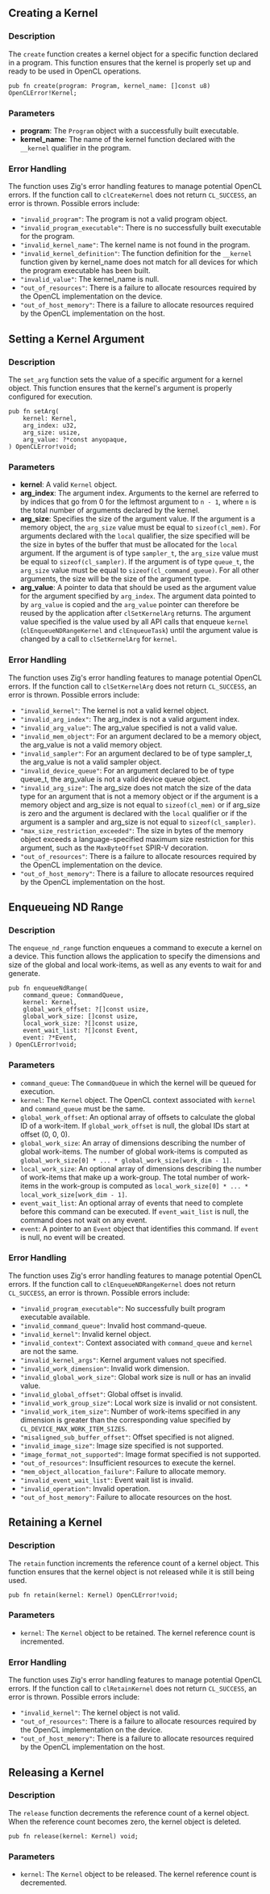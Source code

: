 ## Creating a Kernel

### Description

The `create` function creates a kernel object for a specific function declared in a program. This function ensures that the kernel is properly set up and ready to be used in OpenCL operations.

```zig
pub fn create(program: Program, kernel_name: []const u8) OpenCLError!Kernel;
```

### Parameters

-   **program**: The `Program` object with a successfully built executable.
-   **kernel_name**: The name of the kernel function declared with the `__kernel` qualifier in the program.

### Error Handling

The function uses Zig's error handling features to manage potential OpenCL errors. If the function call to `clCreateKernel` does not return `CL_SUCCESS`, an error is thrown. Possible errors include:

-   `"invalid_program"`: The program is not a valid program object.
-   `"invalid_program_executable"`: There is no successfully built executable for the program.
-   `"invalid_kernel_name"`: The kernel name is not found in the program.
-   `"invalid_kernel_definition"`: The function definition for the `__kernel` function given by kernel_name does not match for all devices for which the program executable has been built.
-   `"invalid_value"`: The kernel_name is null.
-   `"out_of_resources"`: There is a failure to allocate resources required by the OpenCL implementation on the device.
-   `"out_of_host_memory"`: There is a failure to allocate resources required by the OpenCL implementation on the host.

## Setting a Kernel Argument

### Description

The `set_arg` function sets the value of a specific argument for a kernel object. This function ensures that the kernel's argument is properly configured for execution.

```zig
pub fn setArg(
    kernel: Kernel,
    arg_index: u32,
    arg_size: usize,
    arg_value: ?*const anyopaque,
) OpenCLError!void;
```

### Parameters

-   **kernel**: A valid `Kernel` object.
-   **arg_index**: The argument index. Arguments to the kernel are referred to by indices that go from 0 for the leftmost argument to `n - 1`, where `n` is the total number of arguments declared by the kernel.
-   **arg_size**: Specifies the size of the argument value. If the argument is a memory object, the `arg_size` value must be equal to `sizeof(cl_mem)`. For arguments declared with the `local` qualifier, the size specified will be the size in bytes of the buffer that must be allocated for the `local` argument. If the argument is of type `sampler_t`, the `arg_size` value must be equal to `sizeof(cl_sampler)`. If the argument is of type `queue_t`, the `arg_size` value must be equal to `sizeof(cl_command_queue)`. For all other arguments, the size will be the size of the argument type.
-   **arg_value**: A pointer to data that should be used as the argument value for the argument specified by `arg_index`. The argument data pointed to by `arg_value` is copied and the `arg_value` pointer can therefore be reused by the application after `clSetKernelArg` returns. The argument value specified is the value used by all API calls that enqueue `kernel` (`clEnqueueNDRangeKernel` and `clEnqueueTask`) until the argument value is changed by a call to `clSetKernelArg` for `kernel`.

### Error Handling

The function uses Zig's error handling features to manage potential OpenCL errors. If the function call to `clSetKernelArg` does not return `CL_SUCCESS`, an error is thrown. Possible errors include:

-   `"invalid_kernel"`: The kernel is not a valid kernel object.
-   `"invalid_arg_index"`: The arg_index is not a valid argument index.
-   `"invalid_arg_value"`: The arg_value specified is not a valid value.
-   `"invalid_mem_object"`: For an argument declared to be a memory object, the arg_value is not a valid memory object.
-   `"invalid_sampler"`: For an argument declared to be of type sampler_t, the arg_value is not a valid sampler object.
-   `"invalid_device_queue"`: For an argument declared to be of type queue_t, the arg_value is not a valid device queue object.
-   `"invalid_arg_size"`: The arg_size does not match the size of the data type for an argument that is not a memory object or if the argument is a memory object and arg_size is not equal to `sizeof(cl_mem)` or if arg_size is zero and the argument is declared with the `local` qualifier or if the argument is a sampler and arg_size is not equal to `sizeof(cl_sampler)`.
-   `"max_size_restriction_exceeded"`: The size in bytes of the memory object exceeds a language-specified maximum size restriction for this argument, such as the `MaxByteOffset` SPIR-V decoration.
-   `"out_of_resources"`: There is a failure to allocate resources required by the OpenCL implementation on the device.
-   `"out_of_host_memory"`: There is a failure to allocate resources required by the OpenCL implementation on the host.

## Enqueueing ND Range

### Description

The `enqueue_nd_range` function enqueues a command to execute a kernel on a device. This function allows the application to specify the dimensions and size of the global and local work-items, as well as any events to wait for and generate.

```zig
pub fn enqueueNdRange(
    command_queue: CommandQueue,
    kernel: Kernel,
    global_work_offset: ?[]const usize,
    global_work_size: []const usize,
    local_work_size: ?[]const usize,
    event_wait_list: ?[]const Event,
    event: ?*Event,
) OpenCLError!void;
```

### Parameters

-   `command_queue`: The `CommandQueue` in which the kernel will be queued for execution.
-   `kernel`: The `Kernel` object. The OpenCL context associated with `kernel` and `command_queue` must be the same.
-   `global_work_offset`: An optional array of offsets to calculate the global ID of a work-item. If `global_work_offset` is null, the global IDs start at offset (0, 0, 0).
-   `global_work_size`: An array of dimensions describing the number of global work-items. The number of global work-items is computed as `global_work_size[0] * ... * global_work_size[work_dim - 1]`.
-   `local_work_size`: An optional array of dimensions describing the number of work-items that make up a work-group. The total number of work-items in the work-group is computed as `local_work_size[0] * ... * local_work_size[work_dim - 1]`.
-   `event_wait_list`: An optional array of events that need to complete before this command can be executed. If `event_wait_list` is null, the command does not wait on any event.
-   `event`: A pointer to an `Event` object that identifies this command. If `event` is null, no event will be created.

### Error Handling

The function uses Zig's error handling features to manage potential OpenCL errors. If the function call to `clEnqueueNDRangeKernel` does not return `CL_SUCCESS`, an error is thrown. Possible errors include:

-   `"invalid_program_executable"`: No successfully built program executable available.
-   `"invalid_command_queue"`: Invalid host command-queue.
-   `"invalid_kernel"`: Invalid kernel object.
-   `"invalid_context"`: Context associated with `command_queue` and `kernel` are not the same.
-   `"invalid_kernel_args"`: Kernel argument values not specified.
-   `"invalid_work_dimension"`: Invalid work dimension.
-   `"invalid_global_work_size"`: Global work size is null or has an invalid value.
-   `"invalid_global_offset"`: Global offset is invalid.
-   `"invalid_work_group_size"`: Local work size is invalid or not consistent.
-   `"invalid_work_item_size"`: Number of work-items specified in any dimension is greater than the corresponding value specified by `CL_DEVICE_MAX_WORK_ITEM_SIZES`.
-   `"misaligned_sub_buffer_offset"`: Offset specified is not aligned.
-   `"invalid_image_size"`: Image size specified is not supported.
-   `"image_format_not_supported"`: Image format specified is not supported.
-   `"out_of_resources"`: Insufficient resources to execute the kernel.
-   `"mem_object_allocation_failure"`: Failure to allocate memory.
-   `"invalid_event_wait_list"`: Event wait list is invalid.
-   `"invalid_operation"`: Invalid operation.
-   `"out_of_host_memory"`: Failure to allocate resources on the host.

## Retaining a Kernel

### Description

The `retain` function increments the reference count of a kernel object. This function ensures that the kernel object is not released while it is still being used.

```zig
pub fn retain(kernel: Kernel) OpenCLError!void;
```

### Parameters

-   `kernel`: The `Kernel` object to be retained. The kernel reference count is incremented.

### Error Handling

The function uses Zig's error handling features to manage potential OpenCL errors. If the function call to `clRetainKernel` does not return `CL_SUCCESS`, an error is thrown. Possible errors include:

-   `"invalid_kernel"`: The kernel object is not valid.
-   `"out_of_resources"`: There is a failure to allocate resources required by the OpenCL implementation on the device.
-   `"out_of_host_memory"`: There is a failure to allocate resources required by the OpenCL implementation on the host.

## Releasing a Kernel

### Description

The `release` function decrements the reference count of a kernel object. When the reference count becomes zero, the kernel object is deleted.

```zig
pub fn release(kernel: Kernel) void;
```

### Parameters

-   `kernel`: The `Kernel` object to be released. The kernel reference count is decremented.
